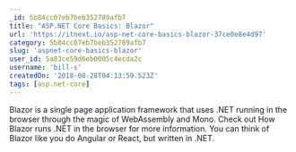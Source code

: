 ```yaml
---
_id: 5b84cc07eb7beb352789afb7
title: "ASP.NET Core Basics: Blazor"
url: 'https://itnext.io/asp-net-core-basics-blazor-37ce0e8e4d97'
category: 5b84cc07eb7beb352789afb7
slug: 'aspnet-core-basics-blazor'
user_id: 5a83ce59d6eb0005c4ecda2c
username: 'bill-s'
createdOn: '2018-08-28T04:13:59.523Z'
tags: [asp.net-core]
---
```


Blazor is a single page application framework that uses .NET running in the browser through the magic of WebAssembly and Mono. Check out How Blazor runs .NET in the browser for more information. You can think of Blazor like you do Angular or React, but written in .NET.


